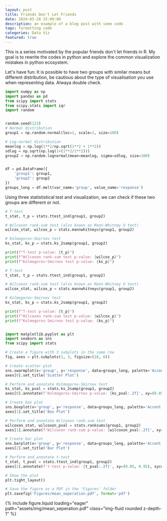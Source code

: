 ```yaml
---
layout: post
title: Friends Don't Let Friends 
date: 2024-05-28 15:09:00
description: an example of a blog post with some code
tags: formatting code
categories: Data Viz
featured: true
---
```


This is a series motivated by the popular friends don't let friends in R.
My goal is to rewrite the codes in python and explore the common visualization mistakes in python ecosystem.

Let's have fun:
It is possible to have two groups with similar means but different distribution, be cautious about the type of visualisation you use when representing data.
Alwaya double check.


```python
import numpy as np
import pandas as pd
from scipy import stats
from scipy.stats import iqr
import random


random.seed(123)
# Normal distribution
group1 = np.random.normal(loc=1, scale=1, size=100)

# Log-normal distribution
meanlog = np.log(1**2/np.sqrt(1**2 + 1**2))
sdlog = np.sqrt(np.log(1+(1**2/1**2)))
group2 = np.random.lognormal(mean=meanlog, sigma=sdlog, size=100)


df = pd.DataFrame({
    'group1': group1,
    'group2': group2
})
groups_long = df.melt(var_name='group', value_name='response')

```
Using three statististical test and visualization, we can check if these two groups are different or not.

```python
# T-test
t_stat, t_p = stats.ttest_ind(group1, group2)

# Wilcoxon rank-sum test (also known as Mann-Whitney U test)
wilcox_stat, wilcox_p = stats.mannwhitneyu(group1, group2)

# Kolmogorov-Smirnov test
ks_stat, ks_p = stats.ks_2samp(group1, group2)

print(f"T-test p-value: {t_p}")
print(f"Wilcoxon rank-sum test p-value: {wilcox_p}")
print(f"Kolmogorov-Smirnov test p-value: {ks_p}")

# T-test
t_stat, t_p = stats.ttest_ind(group1, group2)

# Wilcoxon rank-sum test (also known as Mann-Whitney U test)
wilcox_stat, wilcox_p = stats.mannwhitneyu(group1, group2)

# Kolmogorov-Smirnov test
ks_stat, ks_p = stats.ks_2samp(group1, group2)

print(f"T-test p-value: {t_p}")
print(f"Wilcoxon rank-sum test p-value: {wilcox_p}")
print(f"Kolmogorov-Smirnov test p-value: {ks_p}")


import matplotlib.pyplot as plt
import seaborn as sns
from scipy import stats

# Create a figure with 3 subplots in the same row
fig, axes = plt.subplots(1, 3, figsize=(18, 6))

# Create scatter plot
sns.swarmplot(x='group', y='response', data=groups_long, palette='Accent', ax=axes[0])
axes[0].set_title('Scatter Plot')

# Perform and annotate Kolmogorov-Smirnov test
ks_stat, ks_pval = stats.ks_2samp(group1, group2)
axes[0].annotate(f'Kolmogorov-Smirnov p-value: {ks_pval:.2f}', xy=(0.05, 0.95), xycoords='axes fraction')

# Create box plot
sns.boxplot(x='group', y='response', data=groups_long, palette='Accent', ax=axes[1])
axes[1].set_title('Box Plot')

# Perform and annotate Wilcoxon rank-sum test
wilcoxon_stat, wilcoxon_pval = stats.ranksums(group1, group2)
axes[1].annotate(f'Wilcoxon rank-sum p-value: {wilcoxon_pval:.2f}', xy=(0.05, 0.95), xycoords='axes fraction')

# Create bar plot
sns.barplot(x='group', y='response', data=groups_long, palette='Accent', ax=axes[2])
axes[2].set_title('Bar Plot')

# Perform and annotate t-test
t_stat, t_pval = stats.ttest_ind(group1, group2)
axes[2].annotate(f't-test p-value: {t_pval:.2f}', xy=(0.05, 0.95), xycoords='axes fraction')

# Show the plot
plt.tight_layout()

# Save the figure as a PDF in the 'Figures' folder
plt.savefig('Figures/mean_seperation.pdf', format='pdf')
```
<div class="row mt-3">
    <div class="col-sm mt-3 mt-md-0">
        {% include figure.liquid loading="eager" path="assets/img/mean_seperation.pdf" class="img-fluid rounded z-depth-1" %}
    </div>
</div>
